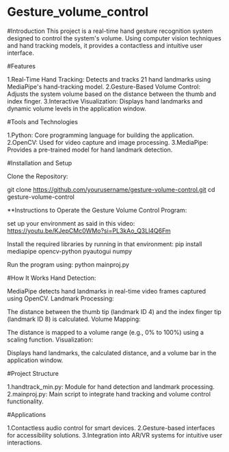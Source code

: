 # Gesture_volume_control
#Introduction
This project is a real-time hand gesture recognition system designed to control the system's volume. Using computer vision techniques and hand tracking models, it provides a contactless and intuitive user interface.

#Features

1.Real-Time Hand Tracking: Detects and tracks 21 hand landmarks using MediaPipe's hand-tracking model.
2.Gesture-Based Volume Control: Adjusts the system volume based on the distance between the thumb and index finger.
3.Interactive Visualization: Displays hand landmarks and dynamic volume levels in the application window.

#Tools and Technologies

1.Python: Core programming language for building the application.
2.OpenCV: Used for video capture and image processing.
3.MediaPipe: Provides a pre-trained model for hand landmark detection.

#Installation and Setup

Clone the Repository:

git clone https://github.com/yourusername/gesture-volume-control.git
cd gesture-volume-control

**Instructions to Operate the Gesture Volume Control Program:

set up your environment as said in this video: https://youtu.be/KJepCMc0WMo?si=PL3kAo_Q3Ll4Q6Fm

Install the required libraries by running in that environment: pip install mediapipe opencv-python pyautogui numpy

Run the program using: python mainproj.py

#How It Works
Hand Detection:

MediaPipe detects hand landmarks in real-time video frames captured using OpenCV.
Landmark Processing:

The distance between the thumb tip (landmark ID 4) and the index finger tip (landmark ID 8) is calculated.
Volume Mapping:

The distance is mapped to a volume range (e.g., 0% to 100%) using a scaling function.
Visualization:

Displays hand landmarks, the calculated distance, and a volume bar in the application window.

#Project Structure

1.handtrack_min.py: Module for hand detection and landmark processing.
2.mainproj.py: Main script to integrate hand tracking and volume control functionality.

#Applications

1.Contactless audio control for smart devices.
2.Gesture-based interfaces for accessibility solutions.
3.Integration into AR/VR systems for intuitive user interactions.
